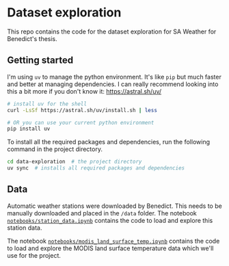 # Dataset exploration

This repo contains the code for the dataset exploration for SA Weather for Benedict's thesis. 

## Getting started

I'm using `uv` to manage the python environment. It's like `pip` but much faster and better at managing dependencies. I can really recommend looking into this a bit more if you don't know it: https://astral.sh/uv/

```bash
# install uv for the shell 
curl -LsSf https://astral.sh/uv/install.sh | less

# OR you can use your current python environment
pip install uv
```

To install all the required packages and dependencies, run the following command in the project directory.
```bash
cd data-exploration  # the project directory
uv sync  # installs all required packages and dependencies
```

## Data
Automatic weather stations were downloaded by Benedict. This needs to be manually downloaded and placed in the `/data` folder. 
The notebook [`notebooks/station_data.ipynb`](notebooks/station_data.ipynb) contains the code to load and explore this station data.

The notebook [`notebooks/modis_land_surface_temp.ipynb`](notebooks/modis_land_surface_temp.ipynb) contains the code to load and explore the MODIS land surface temperature data which we'll use for the project.